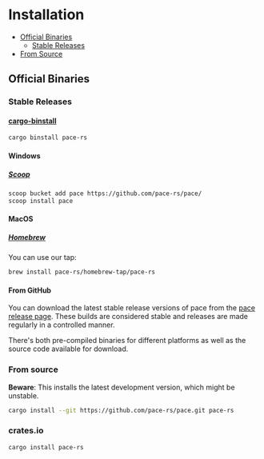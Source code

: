 # Installation

<!-- TOC -->

- [Official Binaries](#official-binaries)
  - [Stable Releases](#stable-releases)
- [From Source](#from-source)

<!-- /TOC -->

## Official Binaries

### Stable Releases

#### [cargo-binstall](https://crates.io/crates/cargo-binstall)

```bash
cargo binstall pace-rs
```

#### Windows

##### [Scoop](https://scoop.sh/)

```bash
scoop bucket add pace https://github.com/pace-rs/pace/
scoop install pace
```

#### MacOS

##### [Homebrew](https://brew.sh/)

You can use our tap:

```bash
brew install pace-rs/homebrew-tap/pace-rs
```

#### From GitHub

You can download the latest stable release versions of pace from the
[pace release page](https://github.com/pace-rs/pace/releases/latest). These
builds are considered stable and releases are made regularly in a controlled
manner.

There's both pre-compiled binaries for different platforms as well as the source
code available for download.

### From source

**Beware**: This installs the latest development version, which might be
unstable.

```bash
cargo install --git https://github.com/pace-rs/pace.git pace-rs
```

### crates.io

```bash
cargo install pace-rs
```
